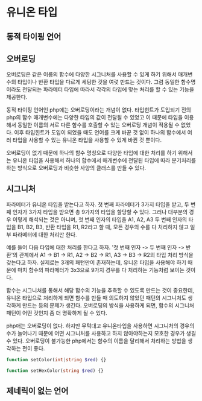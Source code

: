 # 유니온 타입

## 동적 타이핑 언어

## 오버로딩

오버로딩은 같은 이름의 함수에 다양한 시그니처를 사용할 수 있게 하기 위해서 매개변수의 타입이나 반환 타입을 다르게 세팅한 것을 여럿 만드는 것이다. 그럼 동일한 함수명이라도 전달되는 파라메터 타입에 따라서 각각의 타입에 맞는 처리를 할 수 있는 기능을 제공한다.

동적 타이핑 언어인 php에는 오버로딩이라는 개념이 없다. 타입힌트가 도입되기 전의 php의 함수 매개변수에는 다양한 타입의 값이 전달될 수 있었고 이 때문에 타입을 이용해서 동일한 이름의 서로 다른 함수를 호출할 수 있는 오버로딩 개념이 적용될 수 없었다. 이후 타입힌트가 도입이 되었을 때도 언어를 크게 바꾼 것 없이 하나의 함수에서 여러 타입을 사용할 수 있는 유니온 타입을 사용할 수 있게 바뀐 것 뿐이다.

오버로딩이 없기 때문에 하나의 함수 명칭으로 다양한 타입에 대한 처리를 하기 위해서는 유니온 타입을 사용해서 하나의 함수에서 매개변수에 전달된 타입에 따라 분기처리를 하는 방식으로 오버로딩과 비슷한 사양의 클래스를 만들 수 있다.

## 시그니처

파라메터가 유니온 타입을 받는다고 하자. 첫 번째 파라메터가 3가지 타입을 받고, 두 번째 인자가 3가지 타입을 받으면 총 9가지의 타입을 할당할 수 있다. 그러나 대부분의 경우 이렇게 해석되는 것은 아니며, 첫 번째 인자의 타입을 A1, A2, A3 두 번째 인자의 타입을 B1, B2, B3, 반환 타입을 R1, R2라고 할 때, 모든 경우의 수를 다 처리하지 않고 일부 파라메터에 대한 처리만 한다.

예를 들어 다음 타입에 대한 처리를 한다고 하자. '첫 번째 인자 -> 두 번째 인자 -> 반환'의 관계에서 A1 -> B1 -> R1, A2 -> B2 -> R1, A3 -> B3 -> R2의 타입 처리 방식을 갖는다고 하자. 실제로는 3개의 패턴만이 존재하는데, 유니온 타입을 사용해야 하기 때문에 마치 함수의 파라메터가 3x3으로 9가지 경우를 다 처리하는 기능처럼 보이는 것이다.

함수는 시그니처를 통해서 해당 함수의 기능을 추측할 수 있도록 만드는 것이 중요한데, 유니온 타입으로 처리하게 되면 함수를 만들 때 의도하지 않았던 패턴의 시그니처도 생각하게 만드는 등의 문제가 생긴다. 오버로딩의 방식을 사용하게 되면, 함수의 시그니처 패턴이 어떤 것인지 좀 더 명확하게 될 수 있다.

php애는 오버로딩이 없다. 하지만 무턱대고 유니온타입을 사용하면 시그니처의 경우의 수가 늘어나기 때문에 어떤 시그니처를 사용하고 하지 않아야하는지 모호한 경우가 생길 수 있다. 오버로딩이 불가능한 php에서는 함수의 이름을 달리해서 처리하는 방법을 생각하는 편이 좋다.

```php
function setColor(int|string $red) {}
```

```php
function setHexColor(string $red) {}
```

## 제네릭이 없는 언어
